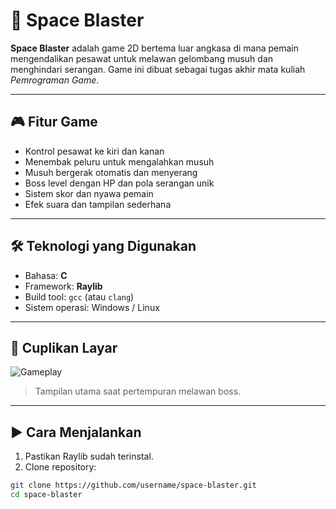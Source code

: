 # 🚀 Space Blaster

**Space Blaster** adalah game 2D bertema luar angkasa di mana pemain mengendalikan pesawat untuk melawan gelombang musuh dan menghindari serangan. Game ini dibuat sebagai tugas akhir mata kuliah *Pemrograman Game*.

---

## 🎮 Fitur Game

- Kontrol pesawat ke kiri dan kanan
- Menembak peluru untuk mengalahkan musuh
- Musuh bergerak otomatis dan menyerang
- Boss level dengan HP dan pola serangan unik
- Sistem skor dan nyawa pemain
- Efek suara dan tampilan sederhana

---

## 🛠️ Teknologi yang Digunakan

- Bahasa: **C**
- Framework: **Raylib**
- Build tool: `gcc` (atau `clang`)
- Sistem operasi: Windows / Linux

---

## 📸 Cuplikan Layar

![Gameplay](images/screenshot1.png)
> Tampilan utama saat pertempuran melawan boss.

---

## ▶️ Cara Menjalankan

1. Pastikan Raylib sudah terinstal.
2. Clone repository:

```bash
git clone https://github.com/username/space-blaster.git
cd space-blaster
